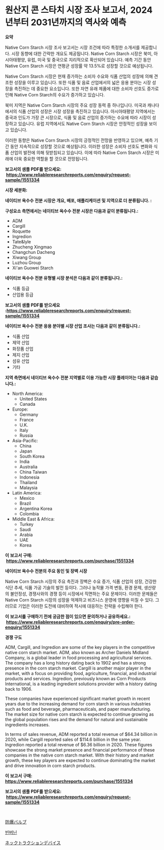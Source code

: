 <p><h1>원산지 콘 스타치 시장 조사 보고서, 2024년부터 2031년까지의 역사와 예측</h1></p><p><strong>요약</strong></p>
<p><p>Native Corn Starch 시장 조사 보고서는 시장 조건에 따라 특정한 소개서를 제공합니다. 시장 동향에 대한 간략한 개요도 제공됩니다. Native Corn Starch 시장은 북미, 아시아태평양, 유럽, 미국 및 중국으로 지리적으로 확산되어 있습니다. 예측 기간 동안 Native Corn Starch 시장은 연평균 성장률 약 13.5%로 성장할 것으로 예상됩니다. </p><p>Native Corn Starch 시장은 현재 증가하는 소비자 수요와 식품 산업의 성장에 의해 견조한 성장을 이루고 있습니다. 또한 식품 및 음료 산업에서의 넓은 응용 분야는 시장 성장을 촉진하는 데 중요한 요소입니다. 또한 자연 유래 제품에 대한 소비자 선호도 증가로 인해 Native Corn Starch의 수요가 증가하고 있습니다.</p><p>북미 지역은 Native Corn Starch 시장의 주요 성장 동력 중 하나입니다. 미국과 캐나다에서의 식품 산업의 성장은 시장 성장을 촉진하고 있습니다. 아시아태평양 지역에서는 중국과 인도가 가장 큰 시장으로, 식품 및 음료 산업의 증가하는 수요에 따라 시장이 성장하고 있습니다. 유럽 지역에서도 Native Corn Starch 시장은 안정적인 성장을 보이고 있습니다.</p><p>이러한 동향은 Native Corn Starch 시장의 긍정적인 전망을 반영하고 있으며, 예측 기간 동안 지속적으로 성장할 것으로 예상됩니다. 이러한 성장은 소비자 선호도 변화와 식품 산업의 발전에 의해 뒷받침되고 있습니다. 이에 따라 Native Corn Starch 시장은 미래에 더욱 중요한 역할을 할 것으로 전망됩니다.</p></p>
<p><strong>보고서의 샘플 PDF를 받으세요: &nbsp;<a href="https://www.reliableresearchreports.com/enquiry/request-sample/1551334">https://www.reliableresearchreports.com/enquiry/request-sample/1551334</a></strong></p>
<p><strong>시장 세분화:</strong></p>
<p><strong> 네이티브 옥수수 전분 시장은 개요, 배포, 애플리케이션 및 지역으로 더 분류됩니다. :</strong></p>
<p><strong>구성요소 측면에서는 네이티브 옥수수 전분 시장은 다음과 같이 분류됩니다.:</strong></p>
<p><ul><li>ADM</li><li>Cargill</li><li>Roquette</li><li>Ingredion</li><li>Tate&lyle</li><li>Zhucheng Xingmao</li><li>Changchun Dacheng</li><li>Xiwang Group</li><li>Luzhou Group</li><li>Xi'an Guowei Starch</li></ul></p>
<p><strong> 네이티브 옥수수 전분 유형별 시장 분석은 다음과 같이 분류됩니다.:</strong></p>
<p><ul><li>식품 등급</li><li>산업용 등급</li></ul></p>
<p><strong>보고서의 샘플 PDF를 받으세요 :<a href="https://www.reliableresearchreports.com/enquiry/request-sample/1551334">https://www.reliableresearchreports.com/enquiry/request-sample/1551334</a></strong></p>
<p><strong> 네이티브 옥수수 전분 응용 분야별 시장 산업 조사는 다음과 같이 분류됩니다.:</strong></p>
<p><ul><li>식품 산업</li><li>제약 산업</li><li>화장품 산업</li><li>제지 산업</li><li>섬유 산업</li><li>기타</li></ul></p>
<p><strong>지역 측면에서 네이티브 옥수수 전분 지역별로 이용 가능한 시장 플레이어는 다음과 같습니다.:</strong></p>
<p><ul>
    <li>
        North America:
        <ul>
            <li>United States</li>
            <li>Canada</li>
        </ul>
    </li>
    <li>
        Europe:
        <ul>
            <li>Germany</li>
            <li>France</li>
            <li>U.K.</li>
            <li>Italy</li>
            <li>Russia</li>
        </ul>
    </li>
    <li>
        Asia-Pacific:
        <ul>
            <li>China</li>
            <li>Japan</li>
            <li>South Korea</li>
            <li>India</li>
            <li>Australia</li>
            <li>China Taiwan</li>
            <li>Indonesia</li>
            <li>Thailand</li>
            <li>Malaysia</li>
        </ul>
    </li>
    <li>
        Latin America:
        <ul>
            <li>Mexico</li>
            <li>Brazil</li>
            <li>Argentina Korea</li>
            <li>Colombia</li>
        </ul>
    </li>
    <li>
        Middle East & Africa:
        <ul>
            <li>Turkey</li>
            <li>Saudi</li>
            <li>Arabia</li>
            <li>UAE</li>
            <li>Korea</li>
        </ul>
    </li>
    </ul></p>
<p><strong>이 보고서 구매: &nbsp;<a href="https://www.reliableresearchreports.com/purchase/1551334">https://www.reliableresearchreports.com/purchase/1551334</a></strong></p>
<p><strong>네이티브 옥수수 전분의 주요 동인 및 장벽 시장</strong></p>
<p><p>Native Corn Starch 시장의 주요 촉진과 장벽은 수요 증가, 식품 산업의 성장, 건강한 식단 추세, 식품 가공 기술의 발전 등이다. 그러나 농작물 가격 변동, 환경 문제, 생산량의 불안정성, 경쟁사와의 경쟁 등이 시장에서 직면하는 주요 문제이다. 이러한 문제들은 Native Corn Starch 시장의 성장을 억제하고 비즈니스 운영에 영향을 미칠 수 있다. 그러므로 기업은 이러한 도전에 대비하여 적시에 대응하는 전략을 수립해야 한다.</p></p>
<p><strong>이 보고서를 구매하기 전에 궁금한 점이 있으면 문의하거나 공유하세요.: &nbsp;<a href="https://www.reliableresearchreports.com/enquiry/pre-order-enquiry/1551334">https://www.reliableresearchreports.com/enquiry/pre-order-enquiry/1551334</a></strong></p>
<p><strong>경쟁 구도</strong></p>
<p><p>ADM, Cargill, and Ingredion are some of the key players in the competitive native corn starch market. ADM, also known as Archer Daniels Midland Company, is a global leader in food processing and agricultural services. The company has a long history dating back to 1902 and has a strong presence in the corn starch market. Cargill is another major player in the market, with a focus on providing food, agriculture, financial, and industrial products and services. Ingredion, previously known as Corn Products International, is a leading ingredient solutions provider with a history dating back to 1906.</p><p>These companies have experienced significant market growth in recent years due to the increasing demand for corn starch in various industries such as food and beverage, pharmaceuticals, and paper manufacturing. The market size for native corn starch is expected to continue growing as the global population rises and the demand for natural and sustainable ingredients increases.</p><p>In terms of sales revenue, ADM reported a total revenue of $64.34 billion in 2020, while Cargill reported sales of $114.6 billion in the same year. Ingredion reported a total revenue of $6.36 billion in 2020. These figures showcase the strong market presence and financial performance of these companies in the native corn starch market. With their history and market growth, these key players are expected to continue dominating the market and drive innovation in corn starch products.</p></p>
<p><strong>이 보고서 구매: &nbsp; <a href="https://www.reliableresearchreports.com/purchase/1551334">https://www.reliableresearchreports.com/purchase/1551334</a></strong></p>
<p><strong>보고서의 샘플 PDF를 받으세요: &nbsp;<a href="https://www.reliableresearchreports.com/enquiry/request-sample/1551334">https://www.reliableresearchreports.com/enquiry/request-sample/1551334</a></strong><strong></strong></p>
<p>&nbsp;</p>
<p><p><a href="https://github.com/ksxzwxabcuynh011/Market-Research-Report-List-1/blob/main/97792767577.md">防爆バルブ</a></p><p><a href="https://github.com/trmesnao7959541/Market-Research-Report-List-1/blob/main/37943626791.md">빈버닌</a></p><p><a href="https://medium.com/@alonzomoenrt8956/%E9%A6%96%E6%8C%AF%E3%82%8A%E8%A3%85%E7%BD%AE%E5%B8%82%E5%A0%B4%E3%81%AE%E6%B4%9E%E5%AF%9F-%E5%B8%82%E5%A0%B4%E5%8B%95%E5%90%91-%E6%88%90%E9%95%B7-%E4%BA%88%E6%B8%AC-2024%E5%B9%B4%E3%81%8B%E3%82%892031%E5%B9%B4%E3%81%BE%E3%81%A7-9c6209996764">ネックトラクションデバイス</a></p></p>